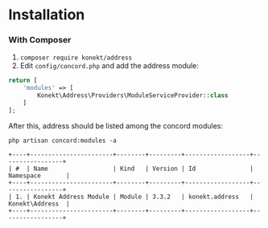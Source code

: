 # Installation

### With Composer

1. `composer require konekt/address`
2. Edit `config/concord.php` and add the address module:

```php
return [
    'modules' => [
        Konekt\Address\Providers\ModuleServiceProvider::class
    ]
];
```

After this, address should be listed among the concord modules:

```text
php artisan concord:modules -a

+----+-----------------------+--------+---------+------------------+-----------------+
| #  | Name                  | Kind   | Version | Id               | Namespace       |
+----+-----------------------+--------+---------+------------------+-----------------+
| 1. | Konekt Address Module | Module | 3.3.2   | konekt.address   | Konekt\Address  |
+----+-----------------------+--------+---------+------------------+-----------------+
```

